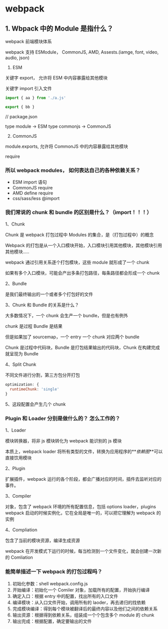 # webpack

## 1. Wbpack 中的 Module 是指什么？

webpack 前端模块体系

webpack 支持 ESModule， CommonJS, AMD, Assests.(iamge, font, video, audio, json)

1. ESM

关键字 export， 允许将 ESM 中内容暴露给其他模块

关键字 import 引入文件

```js
import { aa } from './a.js'

export { bb }
```

// package.json

type module -> ESM
type commonjs -> CommonJS

2. CommonJS

module.exports, 允许将 CommonJS 中的内容暴露给其他模块

require

### 所以 webpack modules， 如何表达自己的各种依赖关系？

- ESM import 语句
- CommonJS require
- AMD define require
- css/sass/less @import

### 我们常说的 chunk 和 bundle 的区别是什么？（import！！！）

1、Chunk

Chunk 是 webpack 打包过程中 Modules 的集合，是（打包过程中）的概念

Webpack 的打包是从一个入口模块开始，入口模块引用其他模块，其他模块引用其他模块.....

webpack 通过引用关系逐个打包模块，这些 module 就形成了一个 chunk

如果有多个入口模块，可能会产出多条打包路径，每条路径都会形成一个 chunk

2、Bundle

是我们最终输出的一个或者多个打包好的文件

3、Chunk 和 Bundle 的关系是什么？

大多数情况下，一个 chunk 会生产一个 bundle，但是也有例外

chunk 是过程 Bundle 是结果

但是如果加了 sourcemap，一个 entry 一个 chunk 对应两个 bundle

Chunk 是过程中代码块，Bundle 是打包结果输出的代码块，Chunk 在构建完成就呈现为 Bundle

4、Split Chunk

不同文件进行分割，第三方包分开打包

```javascript
optimization: {
  runtimeChunk: 'single'
}
```

5、这段配置会产生几个 chunk

### Plugin 和 Loader 分别是做什么的？ 怎么工作的？

1、Loader

模块转换器，将非 js 模块转化为 webpack 能识别的 js 模块

本质上，webpack loader 将所有类型的文件，转换为应用程序的**_依赖图_**可以直接饮用模块

2、Plugin

扩展插件，webpack 运行的各个阶段，都会广播对应的时间，插件去监听对应的事件。

3、Compiler

对象，包含了 webpack 环境的所有配置信息，包括 options loader，plugins webpack 启动的时候实例化，它在全局是唯一的，可以把它理解为 webpack 的实例

4、Compliation

包含了当前的模块资源，编译生成资源

webpack 在开发模式下运行的时候，每当检测到一个文件变化，就会创建一次新的 Comliation

### 能简单描述一下 webpack 的打包过程吗？

1. 初始化参数：shell webpack.config.js
2. 开始编译：初始化一个 Comiler 对象，加载所有的配置，开始执行编译
3. 确定入口：根据 entry 中的配置，找出所有的入口文件
4. 编译模块：从入口文件开始，调用所有的 laoder，再去递归的找依赖
5. 完成模块编译：得到每个模块被翻译后的最终内容以及他们之间的依赖关系
6. 输出资源：根据得到依赖关系，组装成一个个包含多个 module 的 chunk
7. 输出完成：根据配置，确定要输出的文件
